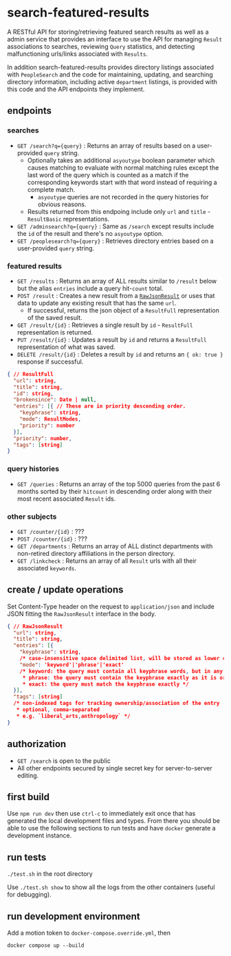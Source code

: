 # search-featured-results

A RESTful API for storing/retrieving featured search results as well as a admin service that provides an
interface to use the API for managing `Result` associations to searches, reviewing `Query` statistics, and
detecting malfunctioning urls/links associated with `Results`.

In addition search-featured-results provides directory listings associated with `PeopleSearch` and the code for
maintaining, updating, and searching directory information, including active `department` listings, is provided
with this code and the API endpoints they implement.

## endpoints

### searches

* `GET /search?q={query}` : Returns an array of results based on a user-provided `query` string.
  * Optionally takes an additional `asyoutype` boolean parameter which causes matching to evaluate with normal matching rules except the last word of the query which is counted as a match if the corresponding keywords start with that word instead of requiring a complete match.
    * `asyoutype` queries are not recorded in the query histories for obvious reasons.
  * Results returned from this endpoing include only `url` and `title` - `ResultBasic` representations.
* `GET /adminsearch?q={query}` : Same as `/search` except results include the `id` of the result and there's no `asyoutype` option.
* `GET /peoplesearch?q={query}` : Retrieves directory entries based on a user-provided `query` string.

### featured results

* `GET /results` : Returns an array of ALL results similar to `/result` below but the alias `entries` include a query hit-`count` total.
* `POST /result` : Creates a new result from a [`RawJsonResult`](#create--update-operations) or uses that data to update any existing result that has the same `url`.
  * If successful, returns the json object of a `ResultFull` representation of the saved result.
* `GET /result/{id}` : Retrieves a single result by `id` - `ResultFull` representation is returned.
* `PUT /result/{id}` : Updates a result by `id` and returns a `ResultFull` representation of what was saved.
* `DELETE /result/{id}` : Deletes a result by `id` and returns an `{ ok: true }` response if successful.

```json
{ // ResultFull
  "url": string,
  "title": string,
  "id": string,
  "brokensince": Date | null,
  "entries": [{ // These are in priority descending order.
    "keyphrase": string,
    "mode": ResultModes,
    "priority": number
  }],
  "priority": number,
  "tags": [string]
}
```

### query histories

* `GET /queries` : Returns an array of the top 5000 queries from the past 6 months sorted by their `hitcount` in descending order along with their most recent associated `Result` ids.

### other subjects

* `GET /counter/{id}` : ???
* `POST /counter/{id}` : ???
* `GET /departments` : Returns an array of ALL distinct departments with non-retired directory affiliations in the person directory.
* `GET /linkcheck` : Returns an array of all `Result` urls with all their associated `keywords`.

## create / update operations

Set Content-Type header on the request to `application/json` and include JSON fitting the `RawJsonResult` interface in the body.

```json
{ // RawJsonResult
  "url": string,
  "title": string,
  "entries": [{
    "keyphrase": string,
    /* case-insensitive space delimited list, will be stored as lower case keyword array */
    "mode": 'keyword'|'phrase'|'exact'
    /* keyword: the query must contain all keyphrase words, but in any order
     * phrase: the query must contain the keyphrase exactly as it is ordered
     * exact: the query must match the keyphrase exactly */
  }],
  "tags": [string]
  /* non-indexed tags for tracking ownership/association of the entry
   * optional, comma-separated
   * e.g. `liberal_arts,anthropology` */
}
```

## authorization

* `GET /search` is open to the public
* All other endpoints secured by single secret key for server-to-server editing.

## first build

Use `npm run dev` then use `ctrl-c` to immediately exit once that has generated the local development files and types.
From there you should be able to use the following sections to run tests and have `docker` generate a development instance.

## run tests

`./test.sh` in the root directory

Use `./test.sh show` to show all the logs from the other containers (useful for debugging).

## run development environment

Add a motion token to `docker-compose.override.yml`, then

`docker compose up --build`
